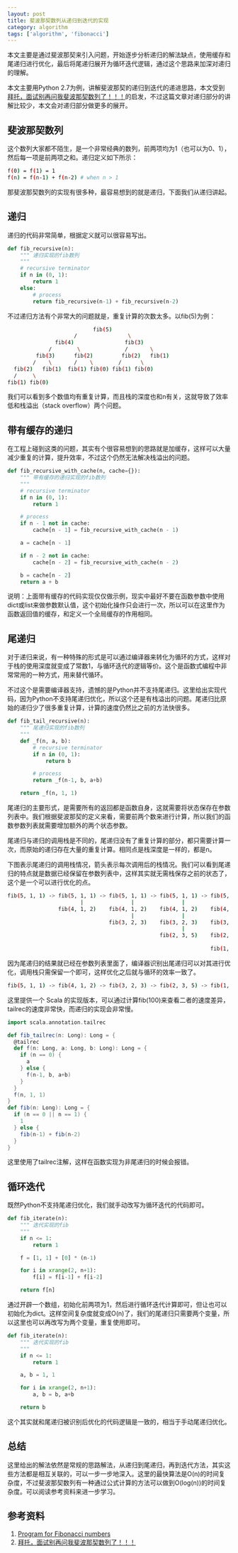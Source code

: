 ```yaml
---
layout: post
title: 斐波那契数列从递归到迭代的实现
category: algorithm
tags: ['algorithm', 'fibonacci']
---
```


本文主要是通过斐波那契来引入问题，开始逐步分析递归的解法缺点，使用缓存和尾递归进行优化，最后将尾递归展开为循环迭代逻辑，通过这个思路来加深对递归的理解。

本文主要用Python 2.7为例，讲解斐波那契的递归到迭代的递进思路，本文受到[拜托，面试别再问我斐波那契数列了！！！](https://mp.weixin.qq.com/s?__biz=MjM5ODYxMDA5OQ==&mid=2651961606&idx=1&sn=0ad1a2eec0c2a0187034c258ef63fab2&chksm=bd2d0cda8a5a85cc1cee07fca7d877a79d7146aac5021c55340a8b6ae595942319d496d51806&scene=21#wechat_redirect)的启发，不过这篇文章对递归部分的讲解比较少，本文会对递归部分做更多的展开。

## 斐波那契数列

这个数列大家都不陌生，是一个非常经典的数列，前两项均为1（也可以为0、1），然后每一项是前两项之和。递归定义如下所示：

```bash
f(0) = f(1) = 1
f(n) = f(n-1) + f(n-2) # when n > 1
```

那斐波那契数列的实现有很多种，最容易想到的就是递归，下面我们从递归讲起。

## 递归

递归的代码非常简单，根据定义就可以很容易写出。

```python
def fib_recursive(n):
    """ 递归实现的fib数列
    """
    # recursive terminator
    if n in (0, 1):
        return 1
    else:
        # process
        return fib_recursive(n-1) + fib_recursive(n-2)
```

不过递归方法有个非常大的问题就是，重复计算的次数太多。以fib(5)为例：

```bash
                           fib(5)   
                     /                \
               fib(4)                fib(3)   
             /        \              /       \ 
         fib(3)      fib(2)         fib(2)   fib(1)
        /    \       /    \        /      \
  fib(2)   fib(1)  fib(1) fib(0) fib(1) fib(0)
  /     \
fib(1) fib(0)
```

我们可以看到多个数值均有重复计算，而且栈的深度也和n有关，这就导致了效率低和栈溢出（stack overflow）两个问题。

## 带有缓存的递归

在工程上碰到这类的问题，其实有个很容易想到的思路就是加缓存，这样可以大量减少重复的计算，提升效率，不过这个仍然无法解决栈溢出的问题。

```python
def fib_recursive_with_cache(n, cache={}):
    """ 带有缓存的递归实现的fib数列
    """
    # recursive terminator
    if n in (0, 1):
        return 1

    # process
    if n - 1 not in cache:
        cache[n - 1] = fib_recursive_with_cache(n - 1)

    a = cache[n - 1]

    if n - 2 not in cache:
        cache[n - 2] = fib_recursive_with_cache(n - 2)

    b = cache[n - 2]
    return a + b
```

说明：上面带有缓存的代码实现仅仅做示例，现实中最好不要在函数参数中使用dict或list来做参数默认值，这个初始化操作只会进行一次，所以可以在这里作为函数返回值的缓存，和定义一个全局缓存的作用相同。

## 尾递归

对于递归来说，有一种特殊的形式是可以通过编译器来转化为循环的方式，这样对于栈的使用深度就变成了常数1，与循环迭代的逻辑等价。这个是函数式编程中非常常用的一种方式，用来替代循环。

不过这个是需要编译器支持，遗憾的是Python并不支持尾递归。这里给出实现代码，因为Python不支持尾递归优化，所以这个还是有栈溢出的问题。尾递归比原始的递归少了很多重复计算，计算的速度仍然比之前的方法快很多。

```python
def fib_tail_recursive(n):
    """ 尾递归实现的fib数列
    """
    def _f(n, a, b):
        # recursive terminator
        if n in (0, 1):
            return b

        # process
        return _f(n-1, b, a+b)

    return _f(n, 1, 1)
```

尾递归的主要形式，是需要所有的返回都是函数自身，这就需要将状态保存在参数列表中。我们根据斐波那契的定义来看，需要前两个数来进行计算，所以我们的函数参数列表就需要增加额外的两个状态参数。

尾递归与递归的调用栈是不同的，尾递归没有了重复计算的部分，都只需要计算一次，而原始的递归存在大量的重复计算。相同点是栈深度是一样的，都是n。

下图表示尾递归的调用栈情况，箭头表示每次调用后的栈情况。我们可以看到尾递归的特点就是数据已经保留在参数列表中，这样其实就无需栈保存之前的状态了，这个是一个可以进行优化的点。

```bash
fib(5, 1, 1) -> fib(5, 1, 1) -> fib(5, 1, 1) -> fib(5, 1, 1) -> fib(5, 1, 1)
                       |               |               |               |
                fib(4, 1, 2)    fib(4, 1, 2)    fib(4, 1, 2)    fib(4, 1, 2)
                                       |               |               |
                                fib(3, 2, 3)    fib(3, 2, 3)    fib(3, 2, 3)
                                                       |               |
                                                fib(2, 3, 5)    fib(2, 3, 5)
                                                                       |
                                                                fib(1, 5, 8)
```

因为尾递归的结果就已经在参数列表里面了，编译器识别出尾递归可以对其进行优化，调用栈只需保留一个即可，这样优化之后就与循环的效率一致了。

```bash
fib(5, 1, 1) -> fib(4, 1, 2) -> fib(3, 2, 3) -> fib(2, 3, 5) -> fib(1, 5, 8)
```

这里提供一个 Scala 的实现版本，可以通过计算fib(100)来查看二者的速度差异，tailrec的速度非常快，而递归的实现会非常慢。

```scala
import scala.annotation.tailrec

def fib_tailrec(n: Long): Long = {
  @tailrec
  def f(n: Long, a: Long, b: Long): Long = {
    if (n == 0) {
      a
    } else {
      f(n-1, b, a+b)
    }
  }
  f(n, 1, 1)
}
def fib(n: Long): Long = {
  if (n == 0 || n == 1) {
    1
  } else {
    fib(n-1) + fib(n-2)
  }
}
```

这里使用了tailrec注解，这样在函数实现为非尾递归的时候会报错。

## 循环迭代

既然Python不支持尾递归优化，我们就手动改写为循环迭代的代码即可。

```python
def fib_iterate(n):
    """ 迭代实现的fib
    """
    if n <= 1:
        return 1

    f = [1, 1] + [0] * (n-1)

    for i in xrange(2, n+1):
        f[i] = f[i-1] + f[i-2]

    return f[n]
```

通过开辟一个数组，初始化前两项为1，然后进行循环迭代计算即可，但让也可以初始化为dict。这样空间复杂度就变成O(n)了，我们的尾递归只需要两个变量，所以这里也可以再改写为两个变量，重复使用即可。

```python
def fib_iterate(n):
    """ 迭代实现的fib
    """
    if n <= 1:
        return 1

    a, b = 1, 1

    for i in xrange(2, n+1):
        a, b = b, a+b

    return b
```

这个其实就和尾递归被识别后优化的代码逻辑是一致的，相当于手动尾递归优化。

## 总结

这里给出的解法依然是常规的思路解法，从递归到尾递归，再到迭代方法，其实这些方法都是相互关联的，可以一步一步地深入。这里的最快算法是O(n)的时间复杂度，不过斐波那契数列有一种通过公式计算的方法可以做到O(log(n))的时间复杂度。可以阅读参考资料来进一步学习。

## 参考资料

1. [Program for Fibonacci numbers](https://www.geeksforgeeks.org/program-for-nth-fibonacci-number/)
2. [拜托，面试别再问我斐波那契数列了！！！](https://mp.weixin.qq.com/s?__biz=MjM5ODYxMDA5OQ==&mid=2651961606&idx=1&sn=0ad1a2eec0c2a0187034c258ef63fab2&chksm=bd2d0cda8a5a85cc1cee07fca7d877a79d7146aac5021c55340a8b6ae595942319d496d51806&scene=21#wechat_redirect)